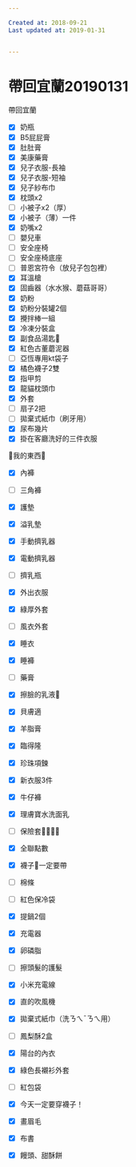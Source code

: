 ```yaml
---

Created at: 2018-09-21
Last updated at: 2019-01-31


---
```


# 帶回宜蘭20190131


帶回宜蘭

- [x] 奶瓶
- [x] B5屁屁膏
- [x] 肚肚膏
- [x] 美康藥膏
- [x] 兒子衣服-長袖
- [x] 兒子衣服-短袖
- [x] 兒子紗布巾
- [x] 枕頭x2
- [ ] 小被子x2（厚）
- [x] 小被子（薄）一件
- [x] 奶嘴x2
- [ ] 嬰兒車
- [ ] 安全座椅
- [ ] 安全座椅底座
- [ ] 普恩宮符令（放兒子包包裡）
- [x] 耳溫槍
- [x] 固齒器（水水猴、蘑菇哥哥）
- [x] 奶粉
- [x] 奶粉分裝罐2個
- [x] 攪拌棒一組
- [x] 冷凍分裝盒
- [x] 副食品湯匙🥄
- [x] 紅色古董蘑泥器
- [ ] 亞恆專用kt袋子
- [x] 橘色襪子2雙
- [x] 指甲剪
- [x] 龍貓枕頭巾
- [x] 外套
- [ ] 扇子2把
- [ ] 拋棄式紙巾（刷牙用）
- [x] 尿布幾片
- [x] 掛在客廳洗好的三件衣服

🥨我的東西🥨
- [x] 內褲
- [ ] 三角褲
- [x] 護墊
- [x] 溢乳墊
- [x] 手動擠乳器
- [x] 電動擠乳器
- [ ] 擠乳瓶
- [x] 外出衣服
- [x] 綠厚外套
- [ ] 風衣外套
- [x] 睡衣
- [x] 睡褲
- [ ] 藥膏
- [x] 擦臉的乳液🧴
- [x] 貝膚適
- [x] 羊脂膏
- [x] 臨得隆
- [x] 珍珠項鍊
- [x] 新衣服3件
- [x] 牛仔褲
- [x] 理膚寶水洗面乳
- [ ] 保險套🤣😍🥰😝
- [x] 全聯點數
- [x] 襪子🧦一定要帶
- [ ] 棉條
- [ ] 紅色保冷袋
- [x] 提鍋2個
- [x] 充電器
- [x] 卵磷脂
- [ ] 擦頭髮的護髮
- [x] 小米充電線
- [x] 直的吹風機
- [x] 拋棄式紙巾（洗ㄋㄟˉㄋㄟ用）
- [ ] 鳳梨酥2盒
- [x] 陽台的內衣
- [x] 綠色長襯衫外套
- [ ] 紅包袋
- [x] 今天一定要穿襪子！
- [x] 畫眉毛
- [x] 布書
- [x] 饅頭、甜酥餅

